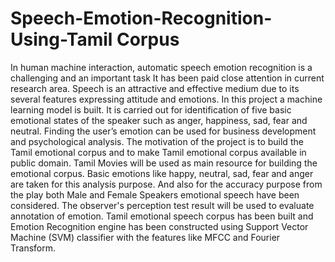 # Speech-Emotion-Recognition-Using-Tamil Corpus
<p align="center">

<p>   In human machine interaction, automatic speech emotion recognition is  a challenging and an important task It has been paid close attention in current research area. Speech is an attractive and effective medium due to its several features expressing attitude and emotions. In this project a machine learning model is built. It is carried out for identification of five basic emotional states of the speaker such as anger, happiness, sad, fear and neutral. Finding the user’s emotion can be used for business development and psychological analysis. The motivation of the project is to build the Tamil emotional corpus and to make Tamil emotional corpus available in public domain. Tamil Movies will be used as main resource for building the emotional corpus. Basic emotions like happy, neutral, sad, fear and anger are taken for this analysis purpose. And also for the accuracy purpose from the play both Male and Female Speakers emotional speech have been considered. The observer's perception test result will be used to evaluate annotation of emotion. Tamil emotional speech corpus has been built and Emotion Recognition engine has been constructed using Support Vector Machine (SVM) classifier with the features like MFCC and Fourier Transform.</p>

